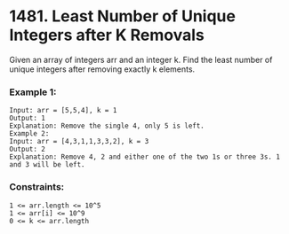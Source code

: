 # 1481. Least Number of Unique Integers after K Removals

Given an array of integers arr and an integer k. Find the least number of unique integers after removing exactly k elements.

 

### Example 1:
```
Input: arr = [5,5,4], k = 1
Output: 1
Explanation: Remove the single 4, only 5 is left.
Example 2:
Input: arr = [4,3,1,1,3,3,2], k = 3
Output: 2
Explanation: Remove 4, 2 and either one of the two 1s or three 3s. 1 and 3 will be left.
```
 

### Constraints:
```
1 <= arr.length <= 10^5
1 <= arr[i] <= 10^9
0 <= k <= arr.length
```
